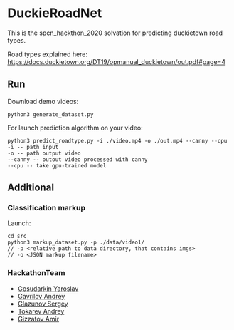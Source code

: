 # DuckieRoadNet

This is the spcn_hackthon_2020 solvation for predicting duckietown road types. 

Road types explained here: https://docs.duckietown.org/DT19/opmanual_duckietown/out.pdf#page=4

## Run

Download demo videos:
```
python3 generate_dataset.py 
```

For launch prediction algorithm on your video:
```
python3 predict_roadtype.py -i ./video.mp4 -o ./out.mp4 --canny --cpu
-i -- path input
-o -- path output video
--canny -- outout video processed with canny
--cpu -- take gpu-trained model
```

## Additional

### Classification markup

Launch:
```
cd src
python3 markup_dataset.py -p ./data/video1/ 
// -p <relative path to data directory, that contains imgs>
// -o <JSON markup filename>
``` 

### HackathonTeam

* [Gosudarkin Yaroslav](https://github.com/DarkFlink)
* [Gavrilov Andrey](https://github.com/AndrewGavril)
* [Glazunov Sergey](https://github.com/light5551)
* [Tokarev Andrey](https://github.com/yawningstudent)
* [Gizzatov Amir](https://github.com/gizzatovamir)